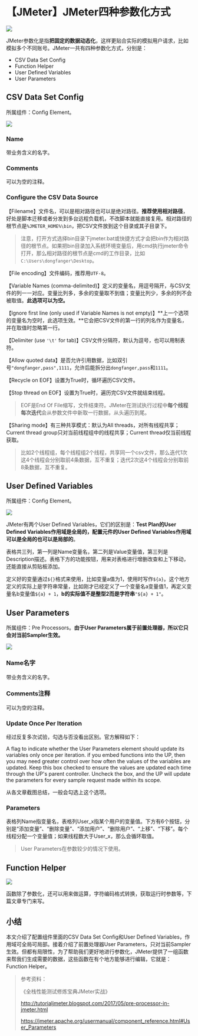 # 【JMeter】JMeter四种参数化方式
![](../wanggang.png)

JMeter参数化是指**把固定的数据动态化**，这样更贴合实际的模拟用户请求，比如模拟多个不同账号。JMeter一共有四种参数化方式，分别是：

- CSV Data Set Config
- Function Helper
- User Defined Variables
- User Parameters

## CSV Data Set Config

所属组件：Config Element。

![](000008-【JMeter】JMeter四种参数化方式/image-20210516154859060.png)

### Name

带业务含义的名字。

### Comments

可以为空的注释。

### Configure the CSV Data Source

【Filename】文件名，可以是相对路径也可以是绝对路径。**推荐使用相对路径**，好处是脚本迁移或者分发到多台远程负载机，不改脚本就能直接复用。相对路径的根节点是`%JMETER_HOME%\bin`，把CSV文件放到这个目录或其子目录下。

> 注意，打开方式选择bin目录下jmeter.bat或快捷方式才会把bin作为相对路径的根节点。如果把bin目录加入系统环境变量后，用cmd执行jmeter命令打开，那么相对路径的根节点是cmd的工作目录，比如`C:\Users\dongfanger\Desktop`。

【File encoding】文件编码，推荐用`UTF-8`。

【Variable Names (comma-delimited)】定义的变量名，用逗号隔开，与CSV文件的列一一对应。变量比列多，多余的变量取不到值；变量比列少，多余的列不会被取值。**此选项可以为空。**

【Ignore first line (only used if Variable Names is not empty)】**上一个选项的变量名为空时，此选项生效。**它会把CSV文件的第一行的列名作为变量名，并在取值时忽略第一行。

【Delimiter (use `'\t'` for tab)】CSV文件分隔符，默认为逗号，也可以用制表符。

【Allow quoted data】是否允许引用数据，比如双引号`"dongfanger,pass",1111`，允许后能拆分出`dongfanger,pass`和`1111`。

【Recycle on EOF】设置为True时，循环遍历CSV文件。

【Stop thread on EOF】设置为True时，遍历完CSV文件就结束线程。

> EOF是End Of File缩写，文件结束符。JMeter在测试执行过程中**每个线程每次迭代**会从参数文件中新取一行数据，从头遍历到尾。

【Sharing mode】有三种共享模式：默认为All threads，对所有线程共享；Current thread group只对当前线程组中的线程共享；Current thread仅当前线程获取。

> 比如2个线程组，每个线程组2个线程，共享同一个csv文件，那么迭代1次这4个线程会分别取前4条数据，互不重复；迭代2次这4个线程会分别取前8条数据，互不重复。

## User Defined Variables

所属组件：Config Element。

![](000008-【JMeter】JMeter四种参数化方式/image-20210516155134665.png)

JMeter有两个User Defined Variables，它们的区别是：**Test Plan的User Defined Variables作用域是全局的，配置元件的User Defined Variables作用域可以是全局的也可以是局部的**。

表格共三列，第一列是Name变量名，第二列是Value变量值，第三列是Description描述。表格下方的功能按钮，用来对表格进行增删改查和上下移动，还能直接从剪贴板添加。

定义好的变量通过`${}`格式来使用，比如变量a值为1，使用时写作`${a}`。这个地方定义的实际上是字符串常量，比如刚才已经定义了一个变量名a变量值1，再定义变量名b变量值`${a} + 1`，**b的实际值不是整型2而是字符串**`"${a} + 1"`。

## User Parameters

所属组件：Pre Processors。**由于User Parameters属于前置处理器，所以它只会对当前Sampler生效。**

![](000008-【JMeter】JMeter四种参数化方式/image-20210516154935673.png)

### Name名字

带业务含义的名字。

### Comments注释

可以为空的注释。

### Update Once Per Iteration

经过反复多次试验，勾选与否没看出区别。官方解释如下：

A flag to indicate whether the User Parameters element should update its variables only once per iteration. if you embed functions into the UP, then you may need greater control over how often the values of the variables are updated. Keep this box checked to ensure the values are updated each time through the UP's parent controller. Uncheck the box, and the UP will update the parameters for every sample request made within its scope.

从各文章截图总结，一般会勾选上这个选项。

### Parameters

表格列Name指变量名，表格列User_x指某个用户的变量值。下方有6个按钮，分别是“添加变量”、“删除变量”、“添加用户”、“删除用户”、“上移”、“下移”。每个线程分配一个变量值；如果线程数大于User_x，那么会循环取值。

> User Parameters在参数较少的情况下使用。

## Function Helper

![](000008-【JMeter】JMeter四种参数化方式/image-20210516155237460.png)

函数除了参数化，还可以用来做运算，字符编码格式转换，获取运行时参数等，下篇文章专门来写。

## 小结

本文介绍了配置组件里面的CSV Data Set Config和User Defined Variables，作用域可全局可局部。接着介绍了前置处理器User Parameters，只对当前Sampler生效。但都有局限性，为了帮助我们更好地进行参数化，JMeter提供了一组函数来帮我们生成需要的数据，这些函数在有个地方能够进行编辑，它就是：Function Helper。

> 参考资料：
>
> 《全栈性能测试修炼宝典JMeter实战》
>
> http://tutorialjmeter.blogspot.com/2017/05/pre-processor-in-jmeter.html
>
> https://jmeter.apache.org/usermanual/component_reference.html#User_Parameters

